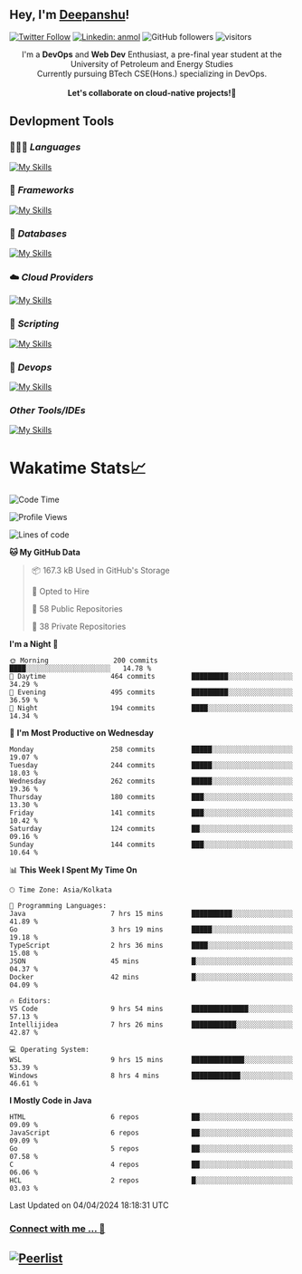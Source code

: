 ## Hey, I'm [Deepanshu](https://bio.link/deepanshgk)!

[![Twitter Follow](https://img.shields.io/twitter/follow/deepanshuurawat?label=Follow)](https://twitter.com/intent/follow?screen_name=deepanshuurawat)
[![Linkedin: anmol](https://img.shields.io/badge/-deepanshu-blue?style=flat-square&logo=Linkedin&logoColor=white&link=https://www.linkedin.com/in/deepanshu-rawat6/)](https://www.linkedin.com/in/deepanshu-rawat6/)
![GitHub followers](https://img.shields.io/github/followers/deepanshu-rawat6?label=Follow&style=social)
![visitors](https://visitor-badge.laobi.icu/badge?page_id=deepanshu-rawat6.deepanshu-rawat6)


<div align="center">
I'm a <b>DevOps</b> and <b>Web Dev</b> Enthusiast, a pre-final year student at the University of Petroleum and Energy Studies <br> Currently pursuing BTech CSE(Hons.) specializing in DevOps.
</div>

<br>

<div align="center">
 <b>Let's collaborate on cloud-native projects!🚀</b>
</div>

## **Devlopment Tools**

### 🧑🏻‍💻 *Languages*
[![My Skills](https://skillicons.dev/icons?i=go,java,py,js,ts,html,css&theme=dark)](https://skillicons.dev)

### 🔎 *Frameworks*
[![My Skills](https://skillicons.dev/icons?i=nodejs,express&theme=dark)](https://skillicons.dev)

### 🛅 *Databases*
[![My Skills](https://skillicons.dev/icons?i=mysql,mongodb,postgres,prisma&theme=dark)](https://skillicons.dev)

### ☁️ *Cloud Providers*
[![My Skills](https://skillicons.dev/icons?i=aws,netlify&theme=dark)](https://skillicons.dev)

### 📜 *Scripting*
[![My Skills](https://skillicons.dev/icons?i=bash&theme=dark)](https://skillicons.dev)

### 👀 *Devops*
[![My Skills](https://skillicons.dev/icons?i=docker,kubernetes,githubactions,jenkins,grafana,prometheus&theme=dark)](https://skillicons.dev)

### *Other Tools/IDEs*
[![My Skills](https://skillicons.dev/icons?i=git,github,vscode,idea,maven&theme=dark)](https://skillicons.dev)

# Wakatime Stats📈

<!--START_SECTION:waka-->
![Code Time](http://img.shields.io/badge/Code%20Time-268%20hrs%2024%20mins-blue)

![Profile Views](http://img.shields.io/badge/Profile%20Views-0-blue)

![Lines of code](https://img.shields.io/badge/From%20Hello%20World%20I%27ve%20Written-606.9%20thousand%20lines%20of%20code-blue)

**🐱 My GitHub Data** 

> 📦 167.3 kB Used in GitHub's Storage 
 > 
> 💼 Opted to Hire
 > 
> 📜 58 Public Repositories 
 > 
> 🔑 38 Private Repositories 
 > 
**I'm a Night 🦉** 

```text
🌞 Morning                200 commits         ████░░░░░░░░░░░░░░░░░░░░░   14.78 % 
🌆 Daytime                464 commits         █████████░░░░░░░░░░░░░░░░   34.29 % 
🌃 Evening                495 commits         █████████░░░░░░░░░░░░░░░░   36.59 % 
🌙 Night                  194 commits         ████░░░░░░░░░░░░░░░░░░░░░   14.34 % 
```
📅 **I'm Most Productive on Wednesday** 

```text
Monday                   258 commits         █████░░░░░░░░░░░░░░░░░░░░   19.07 % 
Tuesday                  244 commits         █████░░░░░░░░░░░░░░░░░░░░   18.03 % 
Wednesday                262 commits         █████░░░░░░░░░░░░░░░░░░░░   19.36 % 
Thursday                 180 commits         ███░░░░░░░░░░░░░░░░░░░░░░   13.30 % 
Friday                   141 commits         ███░░░░░░░░░░░░░░░░░░░░░░   10.42 % 
Saturday                 124 commits         ██░░░░░░░░░░░░░░░░░░░░░░░   09.16 % 
Sunday                   144 commits         ███░░░░░░░░░░░░░░░░░░░░░░   10.64 % 
```


📊 **This Week I Spent My Time On** 

```text
🕑︎ Time Zone: Asia/Kolkata

💬 Programming Languages: 
Java                     7 hrs 15 mins       ██████████░░░░░░░░░░░░░░░   41.89 % 
Go                       3 hrs 19 mins       █████░░░░░░░░░░░░░░░░░░░░   19.18 % 
TypeScript               2 hrs 36 mins       ████░░░░░░░░░░░░░░░░░░░░░   15.08 % 
JSON                     45 mins             █░░░░░░░░░░░░░░░░░░░░░░░░   04.37 % 
Docker                   42 mins             █░░░░░░░░░░░░░░░░░░░░░░░░   04.09 % 

🔥 Editors: 
VS Code                  9 hrs 54 mins       ██████████████░░░░░░░░░░░   57.13 % 
Intellijidea             7 hrs 26 mins       ███████████░░░░░░░░░░░░░░   42.87 % 

💻 Operating System: 
WSL                      9 hrs 15 mins       █████████████░░░░░░░░░░░░   53.39 % 
Windows                  8 hrs 4 mins        ████████████░░░░░░░░░░░░░   46.61 % 
```

**I Mostly Code in Java** 

```text
HTML                     6 repos             ██░░░░░░░░░░░░░░░░░░░░░░░   09.09 % 
JavaScript               6 repos             ██░░░░░░░░░░░░░░░░░░░░░░░   09.09 % 
Go                       5 repos             ██░░░░░░░░░░░░░░░░░░░░░░░   07.58 % 
C                        4 repos             ██░░░░░░░░░░░░░░░░░░░░░░░   06.06 % 
HCL                      2 repos             █░░░░░░░░░░░░░░░░░░░░░░░░   03.03 % 
```




 Last Updated on 04/04/2024 18:18:31 UTC
<!--END_SECTION:waka-->



### [Connect with me ... 💬](https://bio.link/deepanshgk) 
[![Peerlist](https://github-readme-badge.peerlist.io/api/deepanshurawat6?style=social)](https://peerlist.io/deepanshurawat6) 
---

<!--- 
![Snake animation](https://github.com/deepanshu-rawat6/deepanshu-rawat6/blob/output/github-contribution-grid-snake.svg)
---
--->

<!--- 
[![@deepanshurawat6's Holopin board](https://holopin.io/api/user/board?user=deepanshurawat6)](https://holopin.io/@deepanshurawat6)
---
--->
